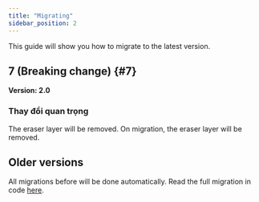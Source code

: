```yaml
---
title: "Migrating"
sidebar_position: 2
---
```


This guide will show you how to migrate to the latest version.

## 7 (Breaking change) {#7}

**Version: 2.0**

### Thay đổi quan trọng

The eraser layer will be removed. On migration, the eraser layer will be removed.

## Older versions

All migrations before will be done automatically. Read the full migration in code [here](https://github.com/LinwoodDev/Butterfly/blob/95825da4ebbf9ded392c863da577666dbcdda45c/app/lib/models/converter.dart#L17).
